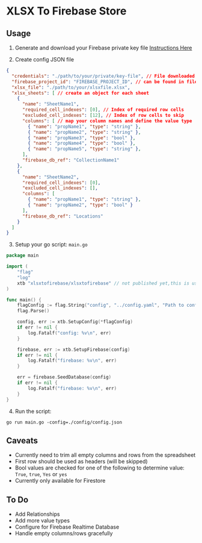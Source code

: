 # XLSX To Firebase Store

## Usage

1) Generate and download your Firebase private key file [Instructions Here](https://firebase.google.com/docs/admin/setup)

2) Create config JSON file
```json
{
  "credentials": "./path/to/your/private/key-file", // File downloaded in step 1
  "firebase_project_id": "FIREBASE_PROJECT_ID", // can be found in file downloaded in step 1
  "xlsx_file": "./path/to/your/xlsxfile.xlsx",
  "xlsx_sheets": [ // create an object for each sheet
    {
      "name": "SheetName1",
      "required_cell_indexes": [0], // Index of required row cells
      "excluded_cell_indexes": [12], // Index of row cells to skip
      "columns": [ // map your column names and define the value type
        { "name": "propName1", "type": "string" },
        { "name": "propName2", "type": "string" },
        { "name": "propName3", "type": "bool" },
        { "name": "propName4", "type": "bool" },
        { "name": "propName5", "type": "string" },
      ],
      "firebase_db_ref": "CollectionName1"
    },
    {
      "name": "SheetName2",
      "required_cell_indexes": [0],
      "excluded_cell_indexes": [],
      "columns": [
        { "name": "propName1", "type": "string" },
        { "name": "propName2", "type": "bool" }
      ],
      "firebase_db_ref": "Locations"
    }
  ]
}
```
3) Setup your go script: `main.go`
```go
package main

import (
	"flag"
	"log"
	xtb "xlsxtofirebase/xlsxtofirebase" // not published yet,this is using local copy
)

func main() {
	flagConfig := flag.String("config", "../config.yaml", "Path to config") // flag - path to your config file
	flag.Parse()

	config, err := xtb.SetupConfig(*flagConfig)
	if err != nil {
		log.Fatalf("config: %v\n", err)
	}

	firebase, err := xtb.SetupFirebase(config)
	if err != nil {
		log.Fatalf("firebase: %v\n", err)
	}

	err = firebase.SeedDatabase(config)
	if err != nil {
		log.Fatalf("firebase: %v\n", err)
	}
}
```

4) Run the script:
 ```
 go run main.go -config=./config/config.json
 ```

## Caveats
- Currently need to trim all empty columns and rows from the spreadsheet
- First row should be used as headers (will be skipped)
- Bool values are checked for one of the following to determine value: `True`, `true`, `Yes` or `yes`
- Currently only available for Firestore

## To Do
- Add Relationships
- Add more value types
- Configure for Firebase Realtime Database
- Handle empty columns/rows gracefully
